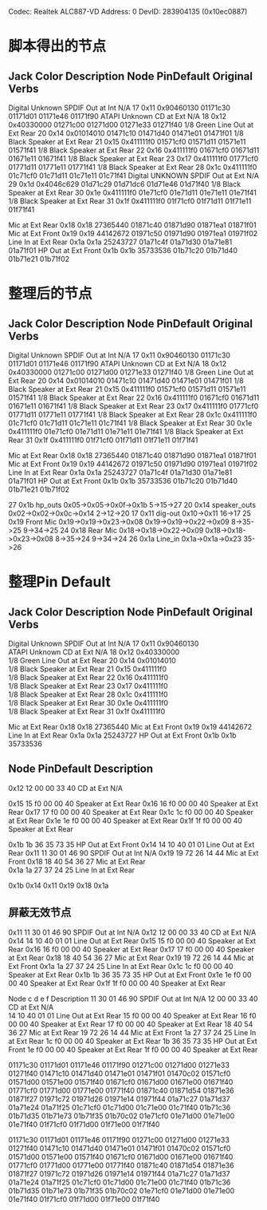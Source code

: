 
Codec: Realtek ALC887-VD   Address: 0   DevID: 283904135 (0x10ec0887)

# 脚本得出的节点
   Jack   Color  Description                  Node     PinDefault             Original Verbs
--------------------------------------------------------------------------------------------------------
Digital Unknown  SPDIF Out at Int N/A        17 0x11   0x90460130   01171c30 01171d01 01171e46 01171f90
  ATAPI Unknown  CD at Ext N/A               18 0x12   0x40330000   01271c00 01271d00 01271e33 01271f40
    1/8   Green  Line Out at Ext Rear        20 0x14   0x01014010   01471c10 01471d40 01471e01 01471f01
    1/8   Black  Speaker at Ext Rear         21 0x15   0x411111f0   01571cf0 01571d11 01571e11 01571f41
    1/8   Black  Speaker at Ext Rear         22 0x16   0x411111f0   01671cf0 01671d11 01671e11 01671f41
    1/8   Black  Speaker at Ext Rear         23 0x17   0x411111f0   01771cf0 01771d11 01771e11 01771f41
    1/8   Black  Speaker at Ext Rear         28 0x1c   0x411111f0   01c71cf0 01c71d11 01c71e11 01c71f41
Digital UNKNOWN  SPDIF Out at Ext N/A        29 0x1d   0x4046c629   01d71c29 01d71dc6 01d71e46 01d71f40
    1/8   Black  Speaker at Ext Rear         30 0x1e   0x411111f0   01e71cf0 01e71d11 01e71e11 01e71f41
    1/8   Black  Speaker at Ext Rear         31 0x1f   0x411111f0   01f71cf0 01f71d11 01f71e11 01f71f41


Mic at Ext Rear         0x18 0x18                        27365440 01871c40 01871d90     01871ea1 01871f01
Mic at Ext Front        0x19 0x19                        44142672 01971c50 01971d90     01971ea1 01971f02
Line In at Ext Rear     0x1a 0x1a                        25243727 01a71c4f 01a71d30     01a71e81 01a71f01
 HP Out at Ext Front    0x1b 0x1b                        35733536 01b71c20 01b71d40     01b71e21 01b71f02


# 整理后的节点

   Jack   Color  Description                  Node     PinDefault             Original Verbs
--------------------------------------------------------------------------------------------------------
Digital Unknown  SPDIF Out at Int N/A        17 0x11   0x90460130   01171c30 01171d01 01171e46 01171f90
  ATAPI Unknown  CD at Ext N/A               18 0x12   0x40330000   01271c00 01271d00 01271e33 01271f40
    1/8   Green  Line Out at Ext Rear        20 0x14   0x01014010   01471c10 01471d40 01471e01 01471f01
    1/8   Black  Speaker at Ext Rear         21 0x15   0x411111f0   01571cf0 01571d11 01571e11 01571f41
    1/8   Black  Speaker at Ext Rear         22 0x16   0x411111f0   01671cf0 01671d11 01671e11 01671f41
    1/8   Black  Speaker at Ext Rear         23 0x17   0x411111f0   01771cf0 01771d11 01771e11 01771f41
    1/8   Black  Speaker at Ext Rear         28 0x1c   0x411111f0   01c71cf0 01c71d11 01c71e11 01c71f41
    1/8   Black  Speaker at Ext Rear         30 0x1e   0x411111f0   01e71cf0 01e71d11 01e71e11 01e71f41
    1/8   Black  Speaker at Ext Rear         31 0x1f   0x411111f0   01f71cf0 01f71d11 01f71e11 01f71f41


Mic at Ext Rear         0x18 0x18                        27365440 01871c40 01871d90     01871ea1 01871f01
Mic at Ext Front        0x19 0x19                        44142672 01971c50 01971d90     01971ea1 01971f02
Line In at Ext Rear     0x1a 0x1a                        25243727 01a71c4f 01a71d30     01a71e81 01a71f01
 HP Out at Ext Front    0x1b 0x1b                        35733536 01b71c20 01b71d40     01b71e21 01b71f02


27 0x1b hp_outs        0x05->0x05->0x0f->0x1b                            5->15->27
20 0x14 speaker_outs   0x02->0x02->0x0c->0x14                            2->12->20
17 0x11 dig-out        0x10->0x11                                        16->17
25 0x19 Front Mic      0x19->0x19->0x23->0x08 0x19->0x19->0x22->0x09     8->35->25 9->34->25
24 0x18 Rear Mic       0x18->0x18->0x22->0x09 0x18->0x18->0x23->0x08     8->35->24 9->34->24
26 0x1a Line_in        0x1a->0x1a->0x23                                  35->26



# 整理Pin Default
   Jack   Color  Description                  Node     PinDefault             Original Verbs
--------------------------------------------------------------------------------------------------------
Digital Unknown  SPDIF Out at Int N/A        17 0x11   0x90460130   
  ATAPI Unknown  CD at Ext N/A               18 0x12   0x40330000   
    1/8   Green  Line Out at Ext Rear        20 0x14   0x01014010   
    1/8   Black  Speaker at Ext Rear         21 0x15   0x411111f0   
    1/8   Black  Speaker at Ext Rear         22 0x16   0x411111f0   
    1/8   Black  Speaker at Ext Rear         23 0x17   0x411111f0   
    1/8   Black  Speaker at Ext Rear         28 0x1c   0x411111f0   
    1/8   Black  Speaker at Ext Rear         30 0x1e   0x411111f0   
    1/8   Black  Speaker at Ext Rear         31 0x1f   0x411111f0   


Mic at Ext Rear         0x18 0x18                        27365440 
Mic at Ext Front        0x19 0x19                        44142672 
Line In at Ext Rear     0x1a 0x1a                        25243727 
 HP Out at Ext Front    0x1b 0x1b                        35733536 


Node     PinDefault             Description
--------------------------------------------------------------------------------------------------------

0x12   12 00 00 33 40               CD at Ext N/A       

0x15   15 f0 00 00 40               Speaker at Ext Rear 
0x16   16 f0 00 00 40               Speaker at Ext Rear 
0x17   17 f0 00 00 40               Speaker at Ext Rear 
0x1c   1c f0 00 00 40               Speaker at Ext Rear 
0x1e   1e f0 00 00 40               Speaker at Ext Rear 
0x1f   1f f0 00 00 40               Speaker at Ext Rear 
   
   


0x1b   1b 36 35 73 35               HP Out at Ext Front
0x14   14 10 40 01 01               Line Out at Ext Rear
0x11   11 30 01 46 90               SPDIF Out at Int N/A
0x19   19 72 26 14 44               Mic at Ext Front 
0x18   18 40 54 36 27               Mic at Ext Rear  
0x1a   1a 27 37 24 25               Line In at Ext Rear


0x1b
0x14
0x11
0x19
0x18
0x1a

屏蔽无效节点
-------------------------------------------------------------
0x11   11 30 01 46 90               SPDIF Out at Int N/A
0x12   12 00 00 33 40               CD at Ext N/A       
0x14   14 10 40 01 01               Line Out at Ext Rear
0x15   15 f0 00 00 40               Speaker at Ext Rear 
0x16   16 f0 00 00 40               Speaker at Ext Rear 
0x17   17 f0 00 00 40               Speaker at Ext Rear
0x18   18 40 54 36 27               Mic at Ext Rear
0x19   19 72 26 14 44               Mic at Ext Front
0x1a   1a 27 37 24 25               Line In at Ext Rear 
0x1c   1c f0 00 00 40               Speaker at Ext Rear
0x1b   1b 36 35 73 35               HP Out at Ext Front 
0x1e   1e f0 00 00 40               Speaker at Ext Rear 
0x1f   1f f0 00 00 40               Speaker at Ext Rear 

Node    c  d  e  f                Description
11      30 01 46 90               SPDIF Out at Int N/A
12      00 00 33 40               CD at Ext N/A       
14      10 40 01 01               Line Out at Ext Rear
15      f0 00 00 40               Speaker at Ext Rear 
16      f0 00 00 40               Speaker at Ext Rear 
17      f0 00 00 40               Speaker at Ext Rear
18      40 54 36 27               Mic at Ext Rear
19      72 26 14 44               Mic at Ext Front
1a      27 37 24 25               Line In at Ext Rear 
1c      f0 00 00 40               Speaker at Ext Rear
1b      36 35 73 35               HP Out at Ext Front 
1e      f0 00 00 40               Speaker at Ext Rear 
1f      f0 00 00 40               Speaker at Ext Rear 

01171c30 01171d01 01171e46 01171f90
01271c00 01271d00 01271e33 01271f40
01471c10 01471d40 01471e01 01471f01 01470c02
01571cf0 01571d00 01571e00 01571f40
01671cf0 01671d00 01671e00 01671f40
01771cf0 01771d00 01771e00 01771f40
01871c40 01871d54 01871e36 01871f27
01971c72 01971d26 01971e14 01971f44
01a71c27 01a71d37 01a71e24 01a71f25
01c71cf0 01c71d00 01c71e00 01c71f40
01b71c36 01b71d35 01b71e73 01b71f35 01b70c02
01e71cf0 01e71d00 01e71e00 01e71f40
01f71cf0 01f71d00 01f71e00 01f71f40

   

01171c30 01171d01 01171e46 01171f90 01271c00 01271d00 01271e33 01271f40 01471c10 01471d40 01471e01 01471f01 01470c02 01571cf0 01571d00 01571e00 01571f40 01671cf0 01671d00 01671e00 01671f40 01771cf0 01771d00 01771e00 01771f40 01871c40 01871d54 01871e36 01871f27 01971c72 01971d26 01971e14 01971f44 01a71c27 01a71d37 01a71e24 01a71f25 01c71cf0 01c71d00 01c71e00 01c71f40 01b71c36 01b71d35 01b71e73 01b71f35 01b70c02 01e71cf0 01e71d00 01e71e00 01e71f40 01f71cf0 01f71d00 01f71e00 01f71f40
   





 
  









